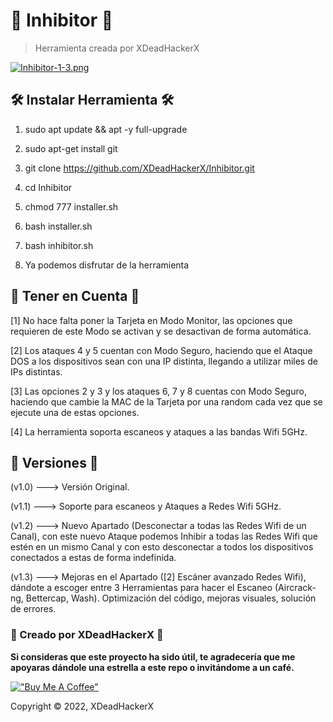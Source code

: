 # 📡 Inhibitor 📡

> Herramienta creada por XDeadHackerX

[![Inhibitor-1-3.png](https://i.postimg.cc/sfNstwF1/Inhibitor-1-3.png)](https://postimg.cc/qgyPKcvd)


## 🛠 Instalar Herramienta 🛠

1) sudo apt update && apt -y full-upgrade

2) sudo apt-get install git

3) git clone https://github.com/XDeadHackerX/Inhibitor.git

4) cd Inhibitor

5) chmod 777 installer.sh

6) bash installer.sh

7) bash inhibitor.sh

8) Ya podemos disfrutar de la herramienta

## 🎲 Tener en Cuenta 🎲

[1] No hace falta poner la Tarjeta en Modo Monitor, las opciones que requieren de este Modo se activan y se desactivan de forma automática.

[2] Los ataques 4 y 5 cuentan con Modo Seguro, haciendo que el Ataque DOS a los dispositivos sean con una IP distinta, llegando a utilizar miles de IPs distintas.

[3] Las opciones 2 y 3 y los ataques 6, 7 y 8 cuentas con Modo Seguro, haciendo que cambie la MAC de la Tarjeta por una random cada vez que se ejecute una de estas opciones.

[4] La herramienta soporta escaneos y ataques a las bandas Wifi 5GHz.

## 🔎 Versiones 🔎

(v1.0) --->   Versión Original.

(v1.1) --->   Soporte para escaneos y Ataques a Redes Wifi 5GHz.

(v1.2) --->   Nuevo Apartado (Desconectar a todas las Redes Wifi de un Canal), con este nuevo Ataque podemos Inhibir a todas las Redes Wifi que estén en un mismo Canal y con esto desconectar a todos los dispositivos conectados a estas de forma indefinida.

(v1.3) --->   Mejoras en el Apartado ([2] Escáner avanzado Redes Wifi), dándote a escoger entre 3 Herramientas para hacer el Escaneo (Aircrack-ng, Bettercap, Wash). Optimización del código, mejoras visuales, solución de errores.

### 🥷 Creado por XDeadHackerX 🥷

**Si consideras que este proyecto ha sido útil, te agradecería que me apoyaras dándole una estrella a este repo o invitándome a un café.**

[!["Buy Me A Coffee"](https://www.buymeacoffee.com/assets/img/custom_images/orange_img.png)](https://www.buymeacoffee.com/XDeadHackerX)

Copyright © 2022, XDeadHackerX
